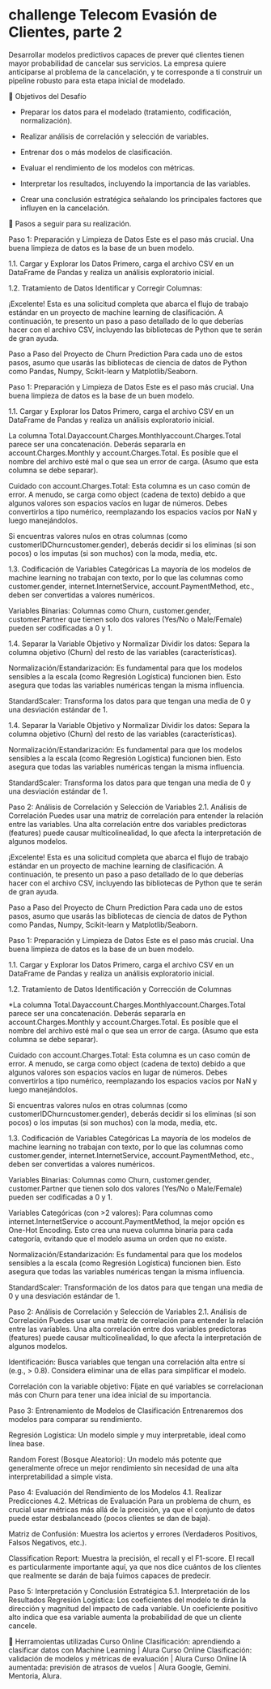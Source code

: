 # challenge Telecom Evasión de Clientes, parte 2
Desarrollar modelos predictivos capaces de prever qué clientes tienen mayor probabilidad de cancelar sus servicios.  La empresa quiere anticiparse al problema de la cancelación, y te corresponde a ti construir un pipeline robusto para esta etapa inicial de modelado.

🧠 Objetivos del Desafío

* Preparar los datos para el modelado (tratamiento, codificación, normalización).

* Realizar análisis de correlación y selección de variables.

* Entrenar dos o más modelos de clasificación.

* Evaluar el rendimiento de los modelos con métricas.

* Interpretar los resultados, incluyendo la importancia de las variables.

* Crear una conclusión estratégica señalando los principales factores que influyen en la cancelación.

🧠 Pasos a seguir para su realización.

Paso 1: Preparación y Limpieza de Datos
Este es el paso más crucial. Una buena limpieza de datos es la base de un buen modelo.

1.1. Cargar y Explorar los Datos
Primero, carga el archivo CSV en un DataFrame de Pandas y realiza un análisis exploratorio inicial.

1.2. Tratamiento de Datos
Identificar y Corregir Columnas:

¡Excelente! Esta es una solicitud completa que abarca el flujo de trabajo estándar en un proyecto de machine learning de clasificación. A continuación, te presento un paso a paso detallado de lo que deberías hacer con el archivo CSV, incluyendo las bibliotecas de Python que te serán de gran ayuda.

Paso a Paso del Proyecto de Churn Prediction
Para cada uno de estos pasos, asumo que usarás las bibliotecas de ciencia de datos de Python como Pandas, Numpy, Scikit-learn y Matplotlib/Seaborn.

Paso 1: Preparación y Limpieza de Datos
Este es el paso más crucial. Una buena limpieza de datos es la base de un buen modelo.

1.1. Cargar y Explorar los Datos
Primero, carga el archivo CSV en un DataFrame de Pandas y realiza un análisis exploratorio inicial.

La columna Total.Dayaccount.Charges.Monthlyaccount.Charges.Total parece ser una concatenación. Deberás separarla en account.Charges.Monthly y account.Charges.Total. Es posible que el nombre del archivo esté mal o que sea un error de carga. (Asumo que esta columna se debe separar).

Cuidado con account.Charges.Total: Esta columna es un caso común de error. A menudo, se carga como object (cadena de texto) debido a que algunos valores son espacios vacíos en lugar de números. Debes convertirlos a tipo numérico, reemplazando los espacios vacíos por NaN y luego manejándolos.

Si encuentras valores nulos en otras columnas (como customerIDChurncustomer.gender), deberás decidir si los eliminas (si son pocos) o los imputas (si son muchos) con la moda, media, etc.

1.3. Codificación de Variables Categóricas
La mayoría de los modelos de machine learning no trabajan con texto, por lo que las columnas como customer.gender, internet.InternetService, account.PaymentMethod, etc., deben ser convertidas a valores numéricos.

Variables Binarias: Columnas como Churn, customer.gender, customer.Partner que tienen solo dos valores (Yes/No o Male/Female) pueden ser codificadas a 0 y 1.

1.4. Separar la Variable Objetivo y Normalizar
Dividir los datos: Separa la columna objetivo (Churn) del resto de las variables (características).

Normalización/Estandarización: Es fundamental para que los modelos sensibles a la escala (como Regresión Logística) funcionen bien. Esto asegura que todas las variables numéricas tengan la misma influencia.

StandardScaler: Transforma los datos para que tengan una media de 0 y una desviación estándar de 1.

1.4. Separar la Variable Objetivo y Normalizar
Dividir los datos: Separa la columna objetivo (Churn) del resto de las variables (características).

Normalización/Estandarización: Es fundamental para que los modelos sensibles a la escala (como Regresión Logística) funcionen bien. Esto asegura que todas las variables numéricas tengan la misma influencia.

StandardScaler: Transforma los datos para que tengan una media de 0 y una desviación estándar de 1.

Paso 2: Análisis de Correlación y Selección de Variables
2.1. Análisis de Correlación
Puedes usar una matriz de correlación para entender la relación entre las variables. Una alta correlación entre dos variables predictoras (features) puede causar multicolinealidad, lo que afecta la interpretación de algunos modelos.

¡Excelente! Esta es una solicitud completa que abarca el flujo de trabajo estándar en un proyecto de machine learning de clasificación. A continuación, te presento un paso a paso detallado de lo que deberías hacer con el archivo CSV, incluyendo las bibliotecas de Python que te serán de gran ayuda.

Paso a Paso del Proyecto de Churn Prediction
Para cada uno de estos pasos, asumo que usarás las bibliotecas de ciencia de datos de Python como Pandas, Numpy, Scikit-learn y Matplotlib/Seaborn.

Paso 1: Preparación y Limpieza de Datos
Este es el paso más crucial. Una buena limpieza de datos es la base de un buen modelo.

1.1. Cargar y Explorar los Datos
Primero, carga el archivo CSV en un DataFrame de Pandas y realiza un análisis exploratorio inicial.

1.2. Tratamiento de Datos
Identificación  y Corrección de  Columnas

 *La columna Total.Dayaccount.Charges.Monthlyaccount.Charges.Total parece ser una concatenación. Deberás separarla en account.Charges.Monthly y account.Charges.Total. Es posible que el nombre del archivo esté mal o que sea un error de carga. (Asumo que esta columna se debe separar).

Cuidado con account.Charges.Total: Esta columna es un caso común de error. A menudo, se carga como object (cadena de texto) debido a que algunos valores son espacios vacíos en lugar de números. Debes convertirlos a tipo numérico, reemplazando los espacios vacíos por NaN y luego manejándolos.

Si encuentras valores nulos en otras columnas (como customerIDChurncustomer.gender), deberás decidir si los eliminas (si son pocos) o los imputas (si son muchos) con la moda, media, etc.

1.3. Codificación de Variables Categóricas
La mayoría de los modelos de machine learning no trabajan con texto, por lo que las columnas como customer.gender, internet.InternetService, account.PaymentMethod, etc., deben ser convertidas a valores numéricos.

Variables Binarias: Columnas como Churn, customer.gender, customer.Partner que tienen solo dos valores (Yes/No o Male/Female) pueden ser codificadas a 0 y 1.

Variables Categóricas (con >2 valores): Para columnas como internet.InternetService o account.PaymentMethod, la mejor opción es One-Hot Encoding. Esto crea una nueva columna binaria para cada categoría, evitando que el modelo asuma un orden que no existe.


Normalización/Estandarización: Es fundamental para que los modelos sensibles a la escala (como Regresión Logística) funcionen bien. Esto asegura que todas las variables numéricas tengan la misma influencia.

StandardScaler: Transformación de  los datos para que tengan una media de 0 y una desviación estándar de 1.

Paso 2: Análisis de Correlación y Selección de Variables
2.1. Análisis de Correlación
Puedes usar una matriz de correlación para entender la relación entre las variables. Una alta correlación entre dos variables predictoras (features) puede causar multicolinealidad, lo que afecta la interpretación de algunos modelos.

Identificación: Busca variables que tengan una correlación alta entre sí (e.g., > 0.8). Considera eliminar una de ellas para simplificar el modelo.

Correlación con la variable objetivo: Fíjate en qué variables se correlacionan más con Churn para tener una idea inicial de su importancia.

Paso 3: Entrenamiento de Modelos de Clasificación
Entrenaremos dos modelos para comparar su rendimiento.

Regresión Logística: Un modelo simple y muy interpretable, ideal como línea base.

Random Forest (Bosque Aleatorio): Un modelo más potente que generalmente ofrece un mejor rendimiento sin necesidad de una alta interpretabilidad a simple vista.

Paso 4: Evaluación del Rendimiento de los Modelos
4.1. Realizar Predicciones
4.2. Métricas de Evaluación
Para un problema de churn, es crucial usar métricas más allá de la precisión, ya que el conjunto de datos puede estar desbalanceado (pocos clientes se dan de baja).

Matriz de Confusión: Muestra los aciertos y errores (Verdaderos Positivos, Falsos Negativos, etc.).

Classification Report: Muestra la precisión, el recall y el F1-score. El recall es particularmente importante aquí, ya que nos dice cuántos de los clientes que realmente se darán de baja fuimos capaces de predecir.

Paso 5: Interpretación y Conclusión Estratégica
5.1. Interpretación de  los Resultados
Regresión Logística: Los coeficientes del modelo te dirán la dirección y magnitud del impacto de cada variable. Un coeficiente positivo alto indica que esa variable aumenta la probabilidad de que un cliente cancele.

🧠 Herramoientas utilizadas
Curso Online Clasificación: aprendiendo a clasificar datos con Machine Learning | Alura
Curso Online Clasificación: validación de modelos y métricas de evaluación | Alura
Curso Online IA aumentada: previsión de atrasos de vuelos | Alura
Google, Gemini.
Mentoria, Alura.






